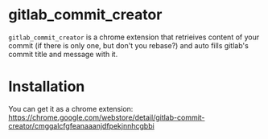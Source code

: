 # gitlab_commit_creator

`gitlab_commit_creator` is a chrome extension that retrieives content of
your commit (if there is only one, but don't you rebase?) and auto fills
gitlab's commit title and message with it.

# Installation

You can get it as a chrome extension:
https://chrome.google.com/webstore/detail/gitlab-commit-creator/cmggalcfgfeanaaanjdfpekjnnhcgbbi
